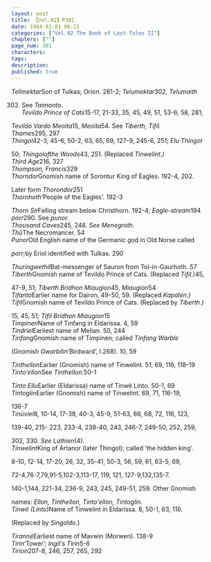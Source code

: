 ```yaml
---
layout: post
title: 【Vol.02】P381.
date: 1984-01-01 06:21
categories: ["Vol.02 The Book of Lost Tales II"]
chapters: [""]
page_num: 381
characters: 
tags: 
description: 
published: true
---
```


<p style="text-indent: 0;">
<I>Telimektar</I>Son of Tulkas; Orion. 281-2; <I>Telumektar</I>302, <I>Telumaith</I>
</p>

302. See <I>Taimonto.<BR>Tevildo Prince of Cats</I>15-17, 21-33, 35, 45, 49, 51, 53-6, 58, 281;

<I>Tevildo Vardo Meoita</I>15, <I>Meoita</I>54. See <I>Tiberth, Tifil.<BR>Thames</I>295, 297<BR><I>Thingol</I>42-3, 45-6, 50-2, 63, 65, 69, 127-9, 245-6, 251; <I>Elu Thingol</I>

50; <I>Thingolofthe Woods</I>43, 251. (Replaced <I>Tinwelint.)<BR>Third Age</I>216, 327<BR><I>Thompson, Francis</I>329<BR><I>Thorndor</I>Gnomish name of Sorontur King of Eagles.  192-4, 202.

Later form <I>Thorondor</I>251<BR><I>Thornhoth</I>‘People of the Eagles'. 192-3

<I>Thorn Sir</I>Falling stream below Christhorn. 192-4; <I>Eagle-stream</I>194<BR><I>pórr</I>290. See <I>punor.<BR>Thousand Caves</I>245, 248. <I>See Menegroth.<BR>Thû</I>The Necromancer. 54<BR><I>Punor</I>Old English name of the Germanic god in Old Norse called

<I>porr;</I>by Eriol identified with Tulkas. 290

<I>Thuringwethil</I>Bat-messenger of Sauron from Tol-in-Gaurhoth. 57<BR><I>Tiberth</I>Gnomish name of Tevildo Prince of Cats. (Replaced <I>Tifil</I>.)45,

47-9, 51; <I>Tiberth Bridhon Miaugion</I>45, <I>Miaugion</I>54<BR><I>Tifanto</I>Earlier name for Dairon. 49-50, 59. (Replaced <I>Kapalen.)<BR>Tifil</I>Gnomish name of Tevildo Prince of Cats. (Replaced by <I>Tiberth</I>.)

15, 45, 51; <I>Tifil Bridhon Miaugion</I>15<BR><I>Timpinen</I>Name of Tinfang in Eldarissa. 4, 59<BR><I>Tindriel</I>Earliest name of Melian. 50, 244<BR><I>Tinfang</I>Gnomish   name   of   Timpinen;   called   <I>Tinfang   Warble</I>

(Gnomish <I>Gwarbilin</I>‘Birdward’, I.268). 10, 59

<I>Tinthellon</I>Earlier (Gnomish) name of Tinwelint. 51, 69, 116, 118-19<BR><I>Tinto'ellon</I>See <I>Tinthellon</I>.50-1

<I>Tinto Ellu</I>Earlier (Eldarissa) name of Tinwë Linto. 50-1, 69<BR><I>Tintoglin</I>Earlier  (Gnomish)   name of Tinwelint.   69, 71, 116-19,

136-7<BR><I>Tinúviel</I>8, 10-14, 17-38, 40-3, 45-9, 51-63, 66, 68, 72, 116, 123,

139-40, 215- 223, 233-4, 238-40, 243, 246-7, 249-50, 252, 259,

302, 330. <I>See Lúthien</I>(4).<BR><I>Tinwelint</I>King of Artanor (later Thingol); called ‘the hidden king’.

8-10, 12-14, 17-20, 26, 32, 35-41, 50-3, 56, 59, 61, 63-5, 69,

72-4,76-7,79,91-5,102-3,113-17, 119, 121, 127-9,132,135-7.

140-1,144, 221-34, 236-9, 243, 245, 249-51, 259. Other Gnomish

names: <I>Ellon, Tinthellon, Tinto'ellon, Tintoglin.<BR>Tinwë (Linto</I>)Name of Tinwelint in Eldarissa. 8, 50-1, 63, 116.

(Replaced by <I>Singoldo</I>.)

<I>Tirannë</I>Earliest name of Mavwin (Morwen). 138-9<BR><I>Tirin</I>‘Tower’; <I>Ingil's Tirin</I>5-6<BR><I>Tirion</I>207-8, 246, 257, 265, 292

